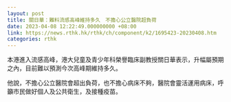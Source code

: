 ```yaml
---
layout: post
title: 關日華：難料流感高峰維持多久　不擔心公立醫院超負荷
date: 2023-04-08 12:22:49.000000000 +08:00
link: https://news.rthk.hk/rthk/ch/component/k2/1695423-20230408.htm
categories: rthk
---
```


本港進入流感高峰，港大兒童及青少年科榮譽臨床副教授關日華表示，升幅屬預期之內，目前難以預測今次高峰期維持多久。

他說，不擔心公立醫院會超出負荷，也不擔心病床不夠，醫院會靈活運用病床，呼籲市民做好個人及公共衛生，及接種疫苗。
